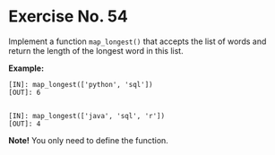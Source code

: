 # Exercise No. 54


Implement a function `map_longest()` that accepts the list of words and return the length of the longest word in this list.


**Example:**


    [IN]: map_longest(['python', 'sql'])
    [OUT]: 6


    [IN]: map_longest(['java', 'sql', 'r'])
    [OUT]: 4


**Note!** You only need to define the function.  